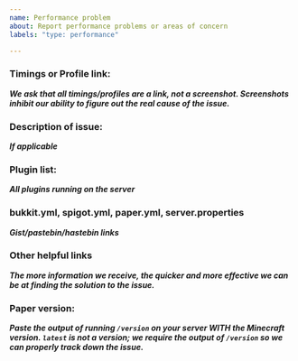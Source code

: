 ```yaml
---
name: Performance problem
about: Report performance problems or areas of concern
labels: "type: performance"

---
```


<!-- Before reporting performance problems here, please make sure you are on the latest version of Paper.  -->
<!-- Forks of Paper receive no support here. Please make sure that this problem also affects Paper. -->

###  Timings or Profile link:
___We ask that all timings/profiles are a link, not a screenshot. Screenshots inhibit our ability to figure out the real cause of the issue.___

### Description of issue:
___If applicable___

### Plugin list:
___All plugins running on the server___

### bukkit.yml, spigot.yml, paper.yml, server.properties
___Gist/pastebin/hastebin links___

### Other helpful links
___The more information we receive, the quicker and more effective we can be at finding the solution to the
issue.___

### Paper version:
___Paste the output of running `/version` on your server WITH the Minecraft version. `latest` is not a version; we require the output of `/version` so we can properly track down the issue.___
